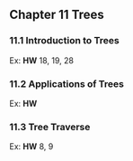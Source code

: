 ## Chapter 11 Trees

### 11.1 Introduction to Trees
Ex:
**HW** 18, 19, 28

### 11.2 Applications of Trees
Ex:
**HW**

### 11.3 Tree Traverse
Ex:
**HW** 8, 9
